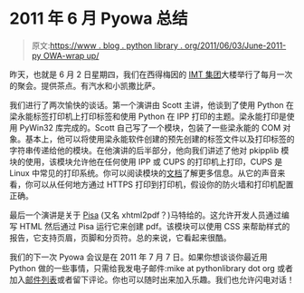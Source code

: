 # 2011 年 6 月 Pyowa 总结

> 原文:[https://www . blog . python library . org/2011/06/03/June-2011-py OWA-wrap up/](https://www.blog.pythonlibrary.org/2011/06/03/june-2011-pyowa-wrapup/)

昨天，也就是 6 月 2 日星期四，我们在西得梅因的 [IMT 集团](http://www.imtins.com/)大楼举行了每月一次的聚会。提供茶点。有汽水和小凯撒比萨。

我们进行了两次愉快的谈话。第一个演讲由 Scott 主讲，他谈到了使用 Python 在梁永能标签打印机上打印标签和使用 Python 在 IPP 打印的主题。梁永能打印是使用 PyWin32 库完成的。Scott 自己写了一个模块，包装了一些梁永能的 COM 对象。基本上，他可以将使用梁永能软件创建的预先创建的标签文件以及打印标签的字符串传递给他的模块。在他演讲的后半部分，他向我们讲述了他对 pkipplib 模块的使用，该模块允许他在任何使用 IPP 或 CUPS 的打印机上打印，CUPS 是 Linux 中常见的打印系统。你可以阅读模块的[文档](http://www.pykota.com/software/pkipplib)了解更多信息。从它的声音来看，你可以从任何地方通过 HTTPS 打印到打印机，假设你的防火墙和打印机配置正确。

最后一个演讲是关于 [Pisa](http://www.xhtml2pdf.com/) (又名 xhtml2pdf？)马特给的。这允许开发人员通过编写 HTML 然后通过 Pisa 运行它来创建 pdf。该模块可以使用 CSS 来帮助样式的报告，它支持页眉，页脚和分页符。总的来说，它看起来很酷。

我们的下一次 Pyowa 会议是在 2011 年 7 月 7 日。如果你想谈谈你最近用 Python 做的一些事情，只需给我发电子邮件:mike at pythonlibrary dot org 或者加入[邮件列表](http://pyowalist.pythonlibrary.org/listinfo.cgi/pyowa-pythonlibrary.org)或者留下评论。你也可以随时出来加入乐趣。我们也允许闪电对话！